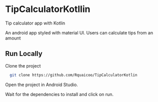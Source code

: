 # TipCalculatorKotllin
Tip calculator app with Kotlin

An android app styled with material UI.
Users can calculate tips from an amount




## Run Locally

Clone the project

```bash
  git clone https://github.com/Rquaicoo/TipCalculatorKotlin
```

Open the project in Android Studio.

Wait for the dependencies to install and click on run.
